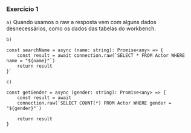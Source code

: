 ### Exercício 1
`a)` Quando usamos o raw a resposta vem com alguns dados desnecessários, como os dados das tabelas do workbench.

`b)` 
```
const searchName = async (name: string): Promise<any> => {
    const result = await connection.raw(`SELECT * FROM Actor WHERE name = "${name}"`)
    return result
}`
```

`c)`

```
const getGender = async (gender: string): Promise<any> => {
    const result = await 
    connection.raw(`SELECT COUNT(*) FROM Actor WHERE gender = "${gender}"`)

    return result
}

```













